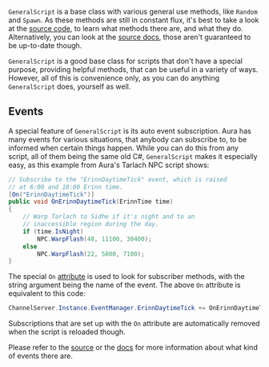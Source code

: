 `GeneralScript` is a base class with various general use methods, like `Random` and `Spawn`. As these methods are still in constant flux, it's best to take a look at the [source code](https://github.com/aura-project/aura/blob/master/src/ChannelServer/Scripting/Scripts/GeneralScript.cs#L132), to learn what methods there are, and what they do. Alternatively, you can look at the [source docs](http://aura-project.org/doc/class_aura_1_1_channel_1_1_scripting_1_1_scripts_1_1_general_script.html), those aren't guaranteed to be up-to-date though.

`GeneralScript` is a good base class for scripts that don't have a special purpose, providing helpful methods, that can be useful in a variety of ways. However, all of this is convenience only, as you can do anything `GeneralScript` does, yourself as well.

## Events

A special feature of `GeneralScript` is its auto event subscription. Aura has many events for various situations, that anybody can subscribe to, to be informed when certain things happen. While you can do this from any script, all of them being the same old C#, `GeneralScript` makes it especially easy, as this example from Aura's Tarlach NPC script shows:

```csharp
// Subscribe to the "ErinnDaytimeTick" event, which is raised
// at 6:00 and 18:00 Erinn time.
[On("ErinnDaytimeTick")]
public void OnErinnDaytimeTick(ErinnTime time)
{
	// Warp Tarlach to Sidhe if it's night and to an
	// inaccessible region during the day.
	if (time.IsNight)
		NPC.WarpFlash(48, 11100, 30400);
	else
		NPC.WarpFlash(22, 5800, 7100);
}

```

The special `On` [attribute](https://msdn.microsoft.com/en-us/library/z0w1kczw.aspx) is used to look for subscriber methods, with the string argument being the name of the event. The above `On` attribute is equivalent to this code:

```csharp
ChannelServer.Instance.EventManager.ErinnDaytimeTick += OnErinnDaytimeTick;
```

Subscriptions that are set up with the `On` attribute are automatically removed when the script is reloaded though.

Please refer to the [source](https://github.com/aura-project/aura/blob/master/src/ChannelServer/World/EventManager.cs) or the [docs](http://aura-project.org/doc/class_aura_1_1_channel_1_1_world_1_1_event_manager.html) for more information about what kind of events there are.